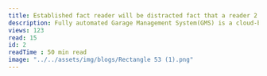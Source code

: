 ```yaml
---
title: Established fact reader will be distracted fact that a reader 2.
description: Fully automated Garage Management System(GMS) is a cloud-based mobile and responsive web application for garage management with CMS.Fully automated Garage Management System(GMS) is a cloud-basedmobile and responsive web application for garage management with CMS. Fully automated
views: 123
read: 15
id: 2
readTime : 50 min read
image: "../../assets/img/blogs/Rectangle 53 (1).png"
---
```

<!-- import Image3 from "../../../assets/img/blogs/Rectangle 53 (1).png"; -->